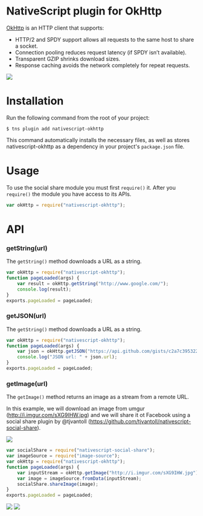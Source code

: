 # NativeScript plugin for OkHttp

[OkHttp](http://square.github.io/okhttp/) is an HTTP client that supports:

- HTTP/2 and SPDY support allows all requests to the same host to share a socket.
- Connection pooling reduces request latency (if SPDY isn’t available).
- Transparent GZIP shrinks download sizes.
- Response caching avoids the network completely for repeat requests.

![](http://content.screencast.com/users/kiril/folders/Jing/media/fd6b67b1-ffed-48ec-b16c-554dcb08af8f/2015-10-19_1516.png)

# Installation

Run the following command from the root of your project:

```
$ tns plugin add nativescript-okhttp
```

This command automatically installs the necessary files, as well as stores nativescript-okhttp as a dependency in your project's `package.json` file.

# Usage

To use the social share module you must first `require()` it. After you `require()` the module you have access to its APIs.

``` js
var okHttp = require("nativescript-okhttp");
```

# API

### getString(url)

The `getString()` method downloads a URL as a string.

``` js
var okHttp = require("nativescript-okhttp");
function pageLoaded(args) {
    var result = okHttp.getString("http://www.google.com/");
    console.log(result);
}
exports.pageLoaded = pageLoaded;
```
### getJSON(url)

The `getString()` method downloads a URL as a string.

``` js
var okHttp = require("nativescript-okhttp");
function pageLoaded(args) {
    var json = okHttp.getJSON("https://api.github.com/gists/c2a7c39532239ff261be");
    console.log("JSON url: " + json.url);
}
exports.pageLoaded = pageLoaded;
```
### getImage(url)

The `getImage()` method returns an image as a stream from a remote URL.

In this example, we will download an image from umgur (http://i.imgur.com/sXG9IHW.jpg) and we will share it ot Facebook using a social share plugin by @tjvantoll (https://github.com/tjvantoll/nativescript-social-share).

![](http://content.screencast.com/users/kiril/folders/Jing/media/829344ad-7cb3-4e2a-8741-571d8c7a8fdc/2015-10-19_1516.png)

``` js
var socialShare = require("nativescript-social-share");
var imageSource = require("image-source");
var okHttp = require("nativescript-okhttp");
function pageLoaded(args) {
    var inputStream = okHttp.getImage("http://i.imgur.com/sXG9IHW.jpg");
    var image = imageSource.fromData(inputStream);
    socialShare.shareImage(image);
}
exports.pageLoaded = pageLoaded;
```
![](http://content.screencast.com/users/kiril/folders/Jing/media/4faa243e-09f0-458c-a7a2-80e86c6be698/2015-10-19_1517.png)
![](http://content.screencast.com/users/kiril/folders/Jing/media/844cc4d0-8a34-4341-8730-ead1f2e002ea/2015-10-19_1517.png)
